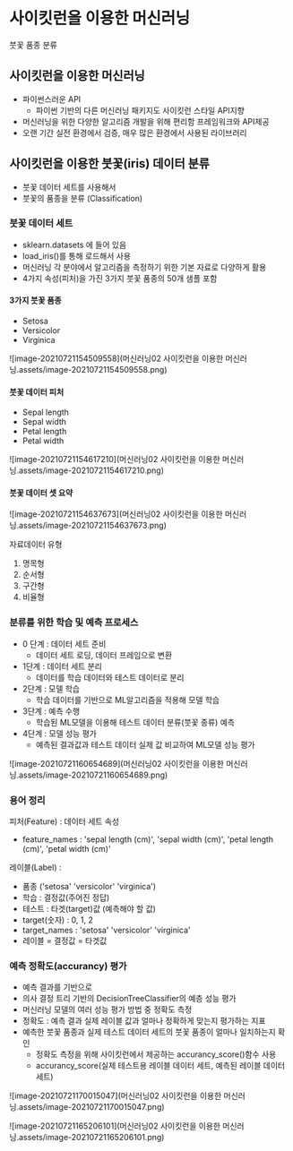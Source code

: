 # 사이킷런을 이용한 머신러닝

붓꽃 품종 분류

## 사이킷런을 이용한 머신러닝

- 파이썬스러운 API
  - 파이썬 기반의 다른 머신러닝 패키지도 사이킷런 스타일 API지향
- 머신러닝을 위한 다양한 알고리즘 개발을 위해 편리함 프레임워크와 API제공
- 오랜 기간 실전 환경에서 검증, 매우 많은 환경에서 사용된 라이브러리



## 사이킷런을 이용한 붓꽃(iris) 데이터 분류

- 붓꽃 데이터 세트를 사용해서
- 붓꽃의 품종을 분류 (Classification)



### 붓꽃 데이터 세트

- sklearn.datasets 에 들어 있음
- load_iris()를 통해 로드해서 사용
- 머신러닝 각 분야에서 알고리즘을 측정하기 위한 기본 자료로 다양하게 활용
- 4가지 속성(피처)을 가진 3가지 붓꽃 품종의 50개 샘플 포함



#### 3가지 붓꽃 품종

- Setosa
- Versicolor
- Virginica

![image-20210721154509558](머신러닝02 사이킷런을 이용한 머신러닝.assets/image-20210721154509558.png)

#### 붓꽃 데이터 피처

- Sepal length
- Sepal width
- Petal length
- Petal width



![image-20210721154617210](머신러닝02 사이킷런을 이용한 머신러닝.assets/image-20210721154617210.png)

#### 붓꽃 데이터 셋 요약

![image-20210721154637673](머신러닝02 사이킷런을 이용한 머신러닝.assets/image-20210721154637673.png)

자료데이터 유형 

1. 명목형
2. 순서형
3. 구간형
4. 비율형



### 분류를 위한 학습 및 예측 프로세스

- 0 단계 : 데이터 세트 준비
  - 데이터 세트 로딩, 데이터 프레임으로 변환
- 1단계 : 데이터 세트 분리
  - 데이터를 학습 데이터와 테스트 데이터로 분리
- 2단계 : 모델 학습
  - 학습 데이터를 기반으로 ML알고리즘을 적용해 모델 학습
- 3단계 : 예측 수행
  - 학습된 ML모델을 이용해 테스트 데이터 분류(붓꽃 종류) 예측
- 4단계 : 모델 성능 평가
  - 예측된 결과값과 테스트 데이터 실제 값 비교하여 ML모델 성능 평가

![image-20210721160654689](머신러닝02 사이킷런을 이용한 머신러닝.assets/image-20210721160654689.png)

### 용어 정리

피처(Feature) : 데이터 세트 속성

 - feature_names : 'sepal length (cm)', 'sepal width (cm)', 'petal length (cm)', 'petal width (cm)'

레이블(Label) :

- 품종 ('setosa' 'versicolor' 'virginica')
- 학습 : 결정값(주어진 정답)
- 테스트 : 타겟(target)값 (예측해야 할 값)
- target(숫자) : 0, 1, 2
- target_names : 'setosa' 'versicolor' 'virginica'
- 레이블  = 결정값 = 타겟값



### 예측 정확도(accurancy) 평가

- 예측 결과를 기반으로
- 의사 결정 트리 기반의 DecisionTreeClassifier의 예층 성능 평가
- 머신러닝 모델의 여러 성능 평가 방법 중 정확도 측정
- 정확도 : 예측 결과 실제 레이블 값과 얼마나 정확하게 맞는지 평가하는 지표
- 예측한 붓꽃 품종과 실제 테스트 데이터 세트의 붓꽃 품종이 얼마나 일치하는지 확인
  - 정확도 측정을 위해 사이킷런에서 제공하는 accurancy_score()함수 사용
  - accurancy_score(실제 테스트용 레이블 데이터 세트, 예측된 레이블 데이터 세트)



![image-20210721170015047](머신러닝02 사이킷런을 이용한 머신러닝.assets/image-20210721170015047.png)

![image-20210721165206101](머신러닝02 사이킷런을 이용한 머신러닝.assets/image-20210721165206101.png)
